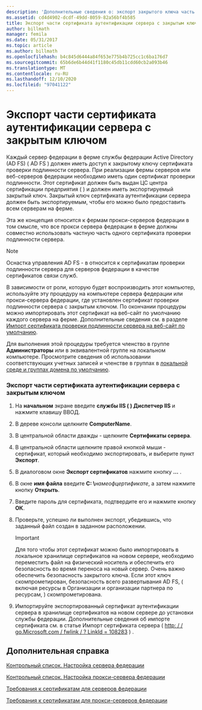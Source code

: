 ```yaml
---
description: 'Дополнительные сведения о: экспорт закрытого ключа часть сертификата проверки подлинности сервера'
ms.assetid: cd4d4902-dcdf-49dd-8059-82a56bf4b585
title: Экспорт части сертификата аутентификации сервера с закрытым ключом
author: billmath
manager: femila
ms.date: 05/31/2017
ms.topic: article
ms.author: billmath
ms.openlocfilehash: b4c845d6444a84f653e775b4b725cc1c6ba176d7
ms.sourcegitcommit: 65b6de6b44d41f1180c45db11cdd60cb2a093b46
ms.translationtype: MT
ms.contentlocale: ru-RU
ms.lasthandoff: 12/10/2020
ms.locfileid: "97041122"
---
```

# <a name="export-the-private-key-portion-of-a-server-authentication-certificate"></a>Экспорт части сертификата аутентификации сервера с закрытым ключом

Каждый сервер федерации в ферме службы федерации Active Directory (AD FS) \( AD FS \) должен иметь доступ к закрытому ключу сертификата проверки подлинности сервера. При реализации фермы серверов или веб-серверов федерации необходимо иметь один сертификат проверки подлинности. Этот сертификат должен быть выдан ЦС центра сертификации предприятия \( \) и должен иметь экспортируемый закрытый ключ. Закрытый ключ сертификата аутентификации сервера должен быть экспортируемым, чтобы его можно было предоставить всем серверам на ферме.

Эта же концепция относится к фермам прокси-серверов федерации в том смысле, что все прокси сервера федерации в ферме должны совместно использовать частную часть одного сертификата проверки подлинности сервера.

> [!NOTE]
> Оснастка управления AD FS \- в относится к сертификатам проверки подлинности сервера для серверов федерации в качестве сертификатов связи служб.

В зависимости от роли, которую будет воспроизводить этот компьютер, используйте эту процедуру на компьютере сервера федерации или прокси-сервера федерации, где установлен сертификат проверки подлинности сервера с закрытым ключом. По окончании процедуры можно импортировать этот сертификат на веб-сайт по умолчанию каждого сервера на ферме. Дополнительные сведения см. в разделе [Импорт сертификата проверки подлинности сервера на веб-сайт по умолчанию](Import-a-Server-Authentication-Certificate-to-the-Default-Web-Site.md).

Для выполнения этой процедуры требуется членство в группе **Администраторы** или в эквивалентной группе на локальном компьютере.  Просмотрите сведения об использовании соответствующих учетных записей и членстве в группах в [локальной среде и группах домена по умолчанию](https://go.microsoft.com/fwlink/?LinkId=83477).

### <a name="to-export-the-private-key-portion-of-a-server-authentication-certificate"></a>Экспорт части сертификата аутентификации сервера с закрытым ключом

1. На **начальном** экране введите **службы IIS \( \) Диспетчер IIS** и нажмите клавишу ВВОД.

2. В дереве консоли щелкните **ComputerName**.

3. В центральной области дважды \- щелкните **Сертификаты сервера**.

4. В центральной области щелкните правой кнопкой мыши \- сертификат, который необходимо экспортировать, и выберите пункт **Экспорт**.

5. В диалоговом окне **Экспорт сертификатов** нажмите кнопку **…** .

6. В окне **имя файла** введите **C: \\**<em>намеофцертификате</em>, а затем нажмите кнопку **Открыть**.

7. Введите пароль для сертификата, подтвердите его и нажмите кнопку **ОК**.

8. Проверьте, успешно ли выполнен экспорт, убедившись, что заданный файл создан в заданном расположении.

   > [!IMPORTANT]
   > Для того чтобы этот сертификат можно было импортировать в локальное хранилище сертификатов на новом сервере, необходимо переместить файл на физический носитель и обеспечить его безопасность во время переноса на новый сервер. Очень важно обеспечить безопасность закрытого ключа. Если этот ключ скомпрометирован, безопасность всего развертывания AD FS, \( включая ресурсы в Организации и организации партнера по ресурсам, \) скомпрометирована.

9. Импортируйте экспортированный сертификат аутентификации сервера в хранилище сертификатов на новом сервере до установки службы федерации. Дополнительные сведения об импорте сертификата см. в статье Импорт сертификата сервера \( [http: \/ \/ go.Microsoft.com \/ fwlink \/ ? LinkId \= 108283](https://go.microsoft.com/fwlink/?LinkId=108283) \) .

## <a name="additional-references"></a>Дополнительная справка
[Контрольный список. Настройка сервера федерации](Checklist--Setting-Up-a-Federation-Server.md)

[Контрольный список. Настройка прокси-сервера федерации](Checklist--Setting-Up-a-Federation-Server-Proxy.md)

[Требования к сертификатам для серверов федерации](../design/certificate-requirements-for-federation-servers.md)

[Требования к сертификатам для прокси-серверов федерации](/previous-versions/windows/it-pro/windows-server-2012-R2-and-2012/dd807054(v=ws.11))

